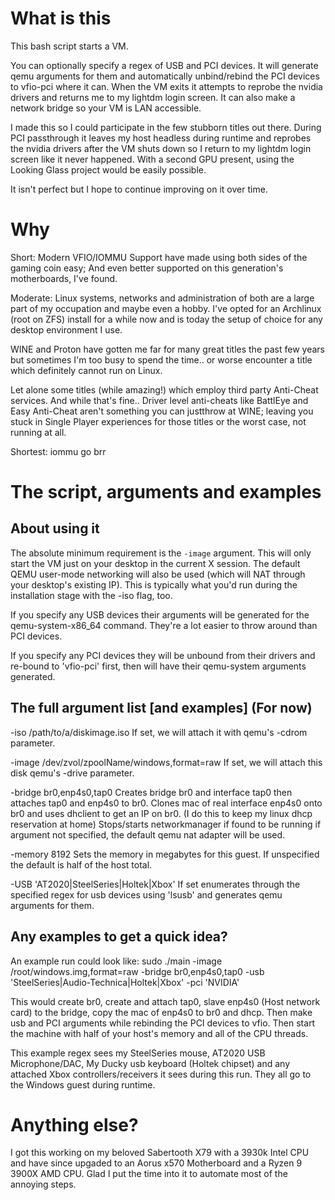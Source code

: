 # What is this
This bash script starts a VM.

You can optionally specify a regex of USB and PCI devices. It will generate qemu arguments for them and automatically unbind/rebind the PCI devices to vfio-pci where it can. When the VM exits it attempts to reprobe the nvidia drivers and returns me to my lightdm login screen. It can also make a network bridge so your VM is LAN accessible.


I made this so I could participate in the few stubborn titles out there. During PCI passthrough it leaves my host headless during runtime and reprobes the nvidia drivers after the VM shuts down so I return to my lightdm login screen like it never happened. With a second GPU present, using the Looking Glass project would be easily possible.

It isn't perfect but I hope to continue improving on it over time.

# Why

Short: Modern VFIO/IOMMU Support have made using both sides of the gaming coin easy; And even better supported on this generation's motherboards, I've found.

Moderate:
Linux systems, networks and administration of both are a large part of my occupation and maybe even a hobby. I've opted for an Archlinux (root on ZFS) install for a while now and is today the setup of choice for any desktop environment I use.

WINE and Proton have gotten me far for many great titles the past few years but sometimes I'm too busy to spend the time.. or worse encounter a title which definitely cannot run on Linux.

Let alone some titles (while amazing!) which employ third party Anti-Cheat services. And while that's fine.. Driver level anti-cheats like BattlEye and Easy Anti-Cheat aren't something you can justthrow at WINE; leaving you stuck in Single Player experiences for those titles or the worst case, not running at all.

Shortest: iommu go brr

# The script, arguments and examples

## About using it

The absolute minimum requirement is the `-image` argument. This will only start the VM just on your desktop in the current X session. The default QEMU user-mode networking will also be used (which will NAT through your desktop's existing IP). This is typically what you'd run during the installation stage with the -iso flag, too.

If you specify any USB devices their arguments will be generated for the qemu-system-x86_64 command. They're a lot easier to throw around than PCI devices.

If you specify any PCI devices they will be unbound from their drivers and re-bound to 'vfio-pci' first, then will have their qemu-system arguments generated.

## The full argument list [and examples] (For now)

  -iso /path/to/a/diskimage.iso
     If set, we will attach it with qemu's -cdrom parameter.

  -image /dev/zvol/zpoolName/windows,format=raw
     If set, we will attach this disk qemu's -drive parameter.

  -bridge br0,enp4s0,tap0
     Creates bridge br0 and interface tap0 then attaches tap0 and enp4s0 to br0.
     Clones mac of real interface enp4s0 onto br0 and uses dhclient to get an IP on br0. (I do this to keep my linux dhcp reservation at home)
     Stops/starts networkmanager if found to be running
     if argument not specified, the default qemu nat adapter will be used.
     
  -memory 8192
     Sets the memory in megabytes for this guest. If unspecified the default is half of the host total.

  -USB 'AT2020|SteelSeries|Holtek|Xbox'
     If set enumerates through the specified regex for usb devices using 'lsusb' and generates qemu arguments for them.

## Any examples to get a quick idea?

An example run could look like:
  sudo ./main -image /root/windows.img,format=raw -bridge br0,enp4s0,tap0 -usb 'SteelSeries|Audio-Technica|Holtek|Xbox' -pci 'NVIDIA'
  
  This would create br0, create and attach tap0, slave enp4s0 (Host network card) to the bridge, copy the mac of enp4s0 to br0 and dhcp. Then make usb and PCI arguments while rebinding the PCI devices to vfio. Then start the machine with half of your host's memory and all of the CPU threads.
  
  This example regex sees my SteelSeries mouse, AT2020 USB Microphone/DAC, My Ducky usb keyboard (Holtek chipset) and any attached Xbox controllers/receivers it sees during this run. They all go to the Windows guest during runtime.
  
# Anything else?

I got this working on my beloved Sabertooth X79 with a 3930k Intel CPU and have since upgaded to an Aorus x570 Motherboard and a Ryzen 9 3900X AMD CPU. Glad I put the time into it to automate most of the annoying steps.
